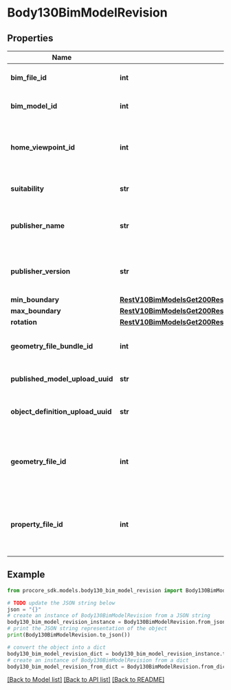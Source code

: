 # Body130BimModelRevision


## Properties

Name | Type | Description | Notes
------------ | ------------- | ------------- | -------------
**bim_file_id** | **int** | ID of the published model file | 
**bim_model_id** | **int** | ID of the published model | 
**home_viewpoint_id** | **int** | ID of the BimViewpoint resource to be set as home viewpoint | [optional] 
**suitability** | **str** | Suitability of published model | 
**publisher_name** | **str** | Name of application publishing the model revision | [optional] 
**publisher_version** | **str** | Version of application publishing the model revision | [optional] 
**min_boundary** | [**RestV10BimModelsGet200ResponseInnerOneOf1CurrentRevisionMinBoundary**](RestV10BimModelsGet200ResponseInnerOneOf1CurrentRevisionMinBoundary.md) |  | 
**max_boundary** | [**RestV10BimModelsGet200ResponseInnerOneOf1CurrentRevisionMinBoundary**](RestV10BimModelsGet200ResponseInnerOneOf1CurrentRevisionMinBoundary.md) |  | 
**rotation** | [**RestV10BimModelsGet200ResponseInnerOneOf1CurrentRevisionMinBoundary**](RestV10BimModelsGet200ResponseInnerOneOf1CurrentRevisionMinBoundary.md) |  | [optional] 
**geometry_file_bundle_id** | **int** | ID of the associated geometry file bundle | [optional] 
**published_model_upload_uuid** | **str** | UUID of the uploaded model | [optional] 
**object_definition_upload_uuid** | **str** | UUID of the uploaded model object definition file | [optional] 
**geometry_file_id** | **int** | ID of the Procore 3d model format file containing geometry information. | [optional] 
**property_file_id** | **int** | ID of the Procore 3d model format file containing property data information. | [optional] 

## Example

```python
from procore_sdk.models.body130_bim_model_revision import Body130BimModelRevision

# TODO update the JSON string below
json = "{}"
# create an instance of Body130BimModelRevision from a JSON string
body130_bim_model_revision_instance = Body130BimModelRevision.from_json(json)
# print the JSON string representation of the object
print(Body130BimModelRevision.to_json())

# convert the object into a dict
body130_bim_model_revision_dict = body130_bim_model_revision_instance.to_dict()
# create an instance of Body130BimModelRevision from a dict
body130_bim_model_revision_from_dict = Body130BimModelRevision.from_dict(body130_bim_model_revision_dict)
```
[[Back to Model list]](../README.md#documentation-for-models) [[Back to API list]](../README.md#documentation-for-api-endpoints) [[Back to README]](../README.md)


